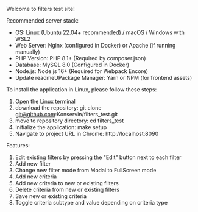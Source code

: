Welcome to filters test site!

Recommended server stack:

* OS: Linux (Ubuntu 22.04+ recommended) / macOS / Windows with WSL2
* Web Server: Nginx (configured in Docker) or Apache (if running manually)
* PHP Version: PHP 8.1+ (Required by composer.json)
* Database: MySQL 8.0 (Configured in Docker)
* Node.js: Node.js 16+ (Required for Webpack Encore)
* Update readmeUPackage Manager: Yarn or NPM (for frontend assets)


To install the application in Linux, please follow these steps:

1. Open the Linux terminal
2. download the repository:
   git clone git@github.com:Konservin/filters_test.git
3. move to repository directory:
   cd filters_test
4. Initialize the application:
   make setup
5. Navigate to project URL in Chrome: http://localhost:8090

Features:

1. Edit existing filters by pressing the "Edit" button next to each filter
2. Add new filter
3. Change new filter mode from Modal to FullScreen mode
4. Add new criteria
5. Add new criteria to new or existing filters
6. Delete criteria from new or existing filters
7. Save new or existing criteria
8. Toggle criteria subtype and value depending on criteria type
